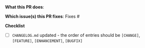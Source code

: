 <!--  Thanks for sending a pull request!  Before submitting:

1. Read our CONTRIBUTING.md guide
2. Rebase your PR if it gets out of sync with master
3. Please do not edit/bump the Chart.yaml "version" field
-->

**What this PR does**:

**Which issue(s) this PR fixes**:
Fixes #<issue number>

**Checklist**
- [ ] `CHANGELOG.md` updated - the order of entries should be `[CHANGE]`, `[FEATURE]`, `[ENHANCEMENT]`, `[BUGFIX]`